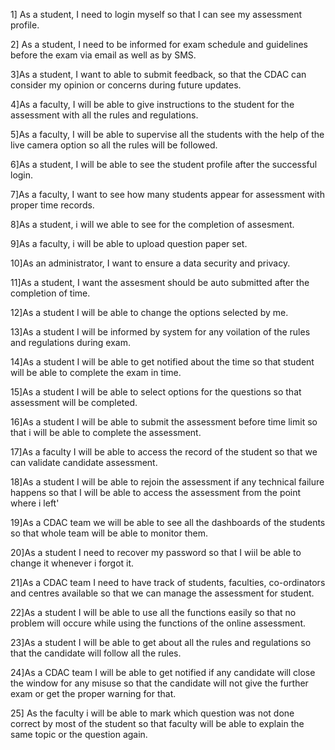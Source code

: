 1] As a student, I need to login myself so that I can see my assessment profile.

2] As a student, I need to be informed for exam schedule and guidelines before the exam via email as well as by SMS.

3]As a student, I want to able to submit feedback, so that the CDAC can consider my opinion or concerns during future updates.

4]As a faculty, I will be able to give instructions to the student for the assessment with all the rules and regulations.

5]As a faculty, I will be able to supervise all the students with the help of the live camera option so all the rules will be followed.

6]As a student, I will be able to see the student profile after the successful login.

7]As a faculty, I want to see how many students appear for assessment with proper time records.

8]As a student, i will we able to see for the completion of assesment.

9]As a faculty, i will be able to upload question paper set.

10]As an administrator, I want to ensure a data security and privacy.

11]As a student, I want the assesment should be auto submitted after the completion of time.

12]As a student I will be able to change the options selected by me.

13]As a student I will be informed by system for any voilation of the rules and regulations during exam.

14]As a student I will be able to get notified about the time so that student will be able to complete the exam in time.

15]As a student I will be able to select options for the questions so that assessment will be completed.

16]As a student I will be able to submit the assessment before time limit so that i will be able to complete the assessment.

17]As a faculty I will be able to access the record of the student so that we can validate candidate assessment.

18]As a student I will be able to rejoin the assessment if any technical failure happens so that I will be able to access the assessment from the point where i left'

19]As a CDAC team we will be able to see all the dashboards of the students so that whole team will be able to monitor them.

20]As a student I need to recover my password so that I wiil be able to change it whenever i forgot it.

21]As a CDAC team I need to have track of students, faculties, co-ordinators and centres available so that we can manage the assessment for student.

22]As a student I will be able to use all the functions easily so that no problem will occure while using the functions of the online assessment.

23]As a student I will be able to get about all the rules and regulations so that the candidate will follow all the rules.

24]As a CDAC team I will be able to get notified if any candidate will close the window for any misuse so that the candidate will not give the further exam or get the proper warning for that.

25] As the faculty i will be able to mark which question was not done correct by most of the student so that faculty will be able to explain the same topic or the question again.
